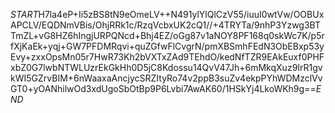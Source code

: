 $START$H7la4eP+Ii5zBS8tN9eOmeLV++N491ylYlQlCzV55/iuuI0wtVw/OOBUxAPCLV/EQDNmVBis/OhjRRk1c/RzqVcbxUK2cQ1//+4TRYTa/9nhP3Yzwg3BTTmZL+vG8HZ6hIngjURPQNcd+Bhj4EZ/oGg87v1aNOY8PF168q0skWc7K/p5rfXjKaEk+yqj+GW7PFDMRqvi+quZGfwFlCvgrN/pmXBSmhFEdN3ObEBxp53yEvy+zxxOpsMn05r7HwR73Kh2bVXTxZAd9TEhdO/kedNfTZR9EAkEuxf0PHFxbZ0G7lwbNTWLUzrEkGkHh0D5jC8Kdossu14QvV47Jh+6mMkqXuz9IrR1gvkWI5GZrvBIM+6nWaaxaAncjycSRZItyRo74v2ppB3suZv4ekpPYhWDMzclVvGT0+yOANhilwOd3xdUgoSbOtBp9P6Lvbi7AwAK60/1HSkYj4LkoWKh9g==$END$